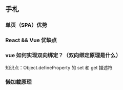 ## 手札

### 单页（SPA）优势

### React && Vue 优缺点

### vue 如何实现双向绑定？（双向绑定原理是什么）

知识点：Object.defineProperty 的 set 和 get 描述符

### 懒加载原理

